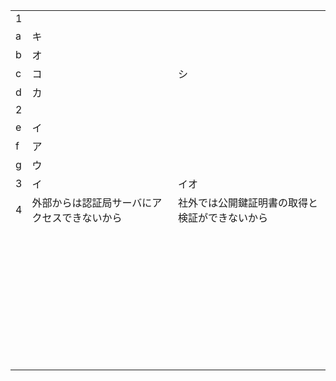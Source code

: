 |      |                                              |                                                |
| ---- | -------------------------------------------- | ---------------------------------------------- |
| 1    |                                              |                                                |
| a    | キ                                           |                                                |
| b    | オ                                           |                                                |
| c    | コ                                           | シ                                             |
| d    | カ                                           |                                                |
| 2    |                                              |                                                |
| e    | イ                                           |                                                |
| f    | ア                                           |                                                |
| g    | ウ                                           |                                                |
| 3    | イ                                           | イオ                                           |
| 4    | 外部からは認証局サーバにアクセスできないから | 社外では公開鍵証明書の取得と検証ができないから |
|      |                                              |                                                |
|      |                                              |                                                |
|      |                                              |                                                |
|      |                                              |                                                |
|      |                                              |                                                |
|      |                                              |                                                |
|      |                                              |                                                |
|      |                                              |                                                |
|      |                                              |                                                |
|      |                                              |                                                |
|      |                                              |                                                |
|      |                                              |                                                |
|      |                                              |                                                |
|      |                                              |                                                |
|      |                                              |                                                |
|      |                                              |                                                |
|      |                                              |                                                |
|      |                                              |                                                |
|      |                                              |                                                |
|      |                                              |                                                |
|      |                                              |                                                |
|      |                                              |                                                |
|      |                                              |                                                |
|      |                                              |                                                |
|      |                                              |                                                |
|      |                                              |                                                |
|      |                                              |                                                |
|      |                                              |                                                |
|      |                                              |                                                |
|      |                                              |                                                |
|      |                                              |                                                |
|      |                                              |                                                |
|      |                                              |                                                |
|      |                                              |                                                |
|      |                                              |                                                |
|      |                                              |                                                |
|      |                                              |                                                |
|      |                                              |                                                |

